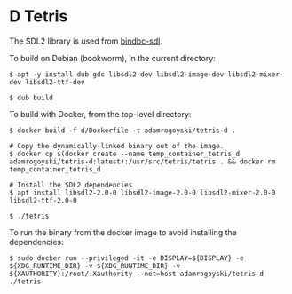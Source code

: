 # D Tetris

The SDL2 library is used from [bindbc-sdl](https://code.dlang.org/packages/bindbc-sdl).

To build on Debian (bookworm), in the current directory:

```
$ apt -y install dub gdc libsdl2-dev libsdl2-image-dev libsdl2-mixer-dev libsdl2-ttf-dev

$ dub build
```

To build with Docker, from the top-level directory:

```
$ docker build -f d/Dockerfile -t adamrogoyski/tetris-d .

# Copy the dynamically-linked binary out of the image.
$ docker cp $(docker create --name temp_container_tetris_d adamrogoyski/tetris-d:latest):/usr/src/tetris/tetris . && docker rm temp_container_tetris_d

# Install the SDL2 dependencies
$ apt install libsdl2-2.0-0 libsdl2-image-2.0-0 libsdl2-mixer-2.0-0 libsdl2-ttf-2.0-0

$ ./tetris
```

To run the binary from the docker image to avoid installing the dependencies:

```
$ sudo docker run --privileged -it -e DISPLAY=${DISPLAY} -e ${XDG_RUNTIME_DIR} -v ${XDG_RUNTIME_DIR} -v ${XAUTHORITY}:/root/.Xauthority --net=host adamrogoyski/tetris-d ./tetris
```

